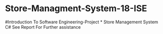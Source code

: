 # Store-Managment-System-18-ISE
#Introduction To Software Engineering-Project * Store Management System C# See Report For Further assistance
